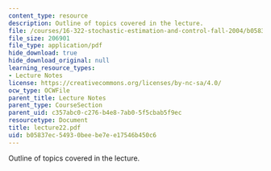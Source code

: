 ```yaml
---
content_type: resource
description: Outline of topics covered in the lecture.
file: /courses/16-322-stochastic-estimation-and-control-fall-2004/b05837ec54930beebe7ee17546b450c6_lecture22.pdf
file_size: 206901
file_type: application/pdf
hide_download: true
hide_download_original: null
learning_resource_types:
- Lecture Notes
license: https://creativecommons.org/licenses/by-nc-sa/4.0/
ocw_type: OCWFile
parent_title: Lecture Notes
parent_type: CourseSection
parent_uid: c357abc0-c276-b4e8-7ab0-5f5cbab5f9ec
resourcetype: Document
title: lecture22.pdf
uid: b05837ec-5493-0bee-be7e-e17546b450c6
---
```

Outline of topics covered in the lecture.